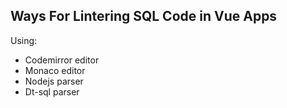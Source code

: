 ## Ways For Lintering SQL Code in Vue Apps
Using:
- Codemirror editor
- Monaco editor
- Nodejs parser
- Dt-sql parser
